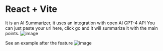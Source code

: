 # React + Vite

It is an AI Summarizer, it uses an integration with open AI GPT-4 API
You can just paste your url here, click go and it will summarize it with the main points.
![image](https://github.com/user-attachments/assets/be5fba6d-04a0-4e41-8d2a-52f520bceecd)

See an example after the feature
![image](https://github.com/user-attachments/assets/382f2d87-f0b8-422a-b19a-d40273cc3222)


